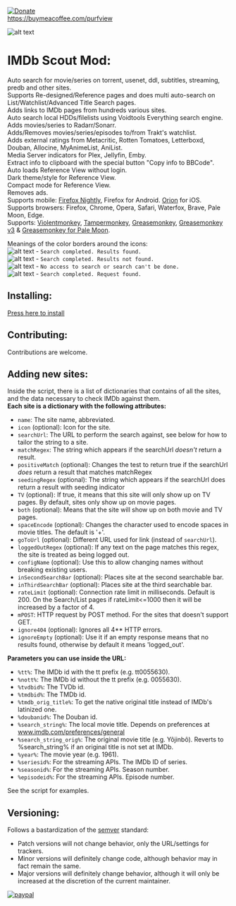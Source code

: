 [![Donate](https://img.shields.io/badge/Donate-PayPal-green.svg)](https://www.paypal.com/donate?hosted_button_id=JF5BEQE3YQGH2)      
https://buymeacoffee.com/purfview    

![alt text](https://i.imgur.com/BpuPBsR.png)          

# IMDb Scout Mod:

Auto search for movie/series on torrent, usenet, ddl, subtitles, streaming, predb and other sites.    
Supports Re-designed/Reference pages and does multi auto-search on List/Watchlist/Advanced Title Search pages.   
Adds links to IMDb pages from hundreds various sites.    
Auto search local HDDs/filelists using Voidtools Everything search engine.    
Adds movies/series to Radarr/Sonarr.   
Adds/Removes movies/series/episodes to/from Trakt's watchlist.   
Adds external ratings from Metacritic, Rotten Tomatoes, Letterboxd, Douban, Allocine, MyAnimeList, AniList.   
Media Server indicators for Plex, Jellyfin, Emby.   
Extract info to clipboard with the special button "Copy info to BBCode".    
Auto loads Reference View without login.   
Dark theme/style for Reference View.   
Compact mode for Reference View.   
Removes ads.   
Supports mobile: [Firefox Nightly](https://play.google.com/store/apps/details?id=org.mozilla.fenix), Firefox for Android. [Orion](https://apps.apple.com/us/app/orion-browser-by-kagi/id1484498200) for iOS.       
Supports browsers: Firefox, Chrome, Opera, Safari, Waterfox, Brave, Pale Moon, Edge.    
Supports: [Violentmonkey](https://violentmonkey.github.io/), [Tampermonkey](https://www.tampermonkey.net/), [Greasemonkey](https://www.greasespot.net/), [Greasemonkey v3](https://web.archive.org/web/20171009185612/https://addons.mozilla.org/en-US/firefox/addon/greasemonkey/versions/) & [Greasemonkey for Pale Moon](https://github.com/janekptacijarabaci/greasemonkey/releases).  

Meanings of the color borders around the icons:  
![alt text](https://i.imgur.com/hgjQd00.png) - `Search completed. Results found.`  
![alt text](https://i.imgur.com/VWMw0YC.png) - `Search completed. Results not found.`  
![alt text](https://i.imgur.com/4aJukqO.png) - `No access to search or search can't be done.`  
![alt text](https://i.imgur.com/UTLrRZu.png) - `Search completed. Request found.` 

## Installing:

[Press here to install](https://greasyfork.org/en/scripts/407284-imdb-scout-mod)

## Contributing:

Contributions are welcome.

## Adding new sites:

Inside the script, there is a list of dictionaries that contains of all the sites, and the data necessary to check IMDb against them.   
**Each site is a dictionary with the following attributes:**
  - `name`: The site name, abbreviated.
  - `icon` (optional): Icon for the site.
  - `searchUrl`: The URL to perform the search against, see below for how to tailor the string to a site.
  - `matchRegex`: The string which appears if the searchUrl *doesn't* return a result.
  - `positiveMatch` (optional): Changes the test to return true if the searchUrl *does* return a result that matches matchRegex
  - `seedingRegex` (optional): The string which appears if the searchUrl does return a result with seeding indicator   
  - `TV` (optional): If true, it means that this site will only show up on TV pages. By default, sites only show up on movie pages.
  - `both` (optional): Means that the site will show up on both movie and TV pages.
  - `spaceEncode` (optional): Changes the character used to encode spaces in movie titles. The default is '+'.
  - `goToUrl` (optional): Different URL used for link (instead of `searchUrl`).
  - `loggedOutRegex` (optional): If any text on the page matches this regex, the site is treated as being logged out.
  - `configName` (optional): Use this to allow changing names without breaking existing users.
  - `inSecondSearchBar` (optional): Places site at the second searchable bar.
  - `inThirdSearchBar` (optional): Places site at the third searchable bar.
  - `rateLimit` (optional): Connection rate limit in milliseconds. Default is 200. On the Search/List pages if rateLimit<=1000 then it will be increased by a factor of 4.
  - `mPOST`: HTTP request by POST method. For the sites that doesn't support GET.
  - `ignore404` (optional): Ignores all 4** HTTP errors.
  - `ignoreEmpty` (optional): Use it if an empty response means that no results found, otherwise by default it means 'logged_out'.
      
    
**Parameters you can use inside the URL:**
  - `%tt%`: The IMDb id with the tt prefix (e.g. tt0055630).
  - `%nott%`: The IMDb id without the tt prefix (e.g. 0055630).
  - `%tvdbid%`: The TVDb id.
  - `%tmdbid%`: The TMDb id.      
  - `%tmdb_orig_title%`: To get the native original title instead of IMDb's latinized one.   
  - `%doubanid%`: The Douban id.
  - `%search_string%`: The local movie title. Depends on preferences at www.imdb.com/preferences/general   
  - `%search_string_orig%`: The original movie title (e.g. Yôjinbô). Reverts to %search_string% if an original title is not set at IMDb.
  - `%year%`: The movie year (e.g. 1961).
  - `%seriesid%`: For the streaming APIs. The IMDb ID of series.
  - `%seasonid%`: For the streaming APIs. Season number.
  - `%episodeid%`: For the streaming APIs. Episode number.

See the script for examples.

## Versioning:
Follows a bastardization of the [semver](http://semver.org/) standard:
* Patch versions will not change behavior, only the URL/settings for trackers.
* Minor versions will definitely change code, although behavior may in fact remain the same.
* Major versions will definitely change behavior, although it will only be increased at the discretion of the current maintainer.
   
[![paypal](https://www.paypalobjects.com/en_US/i/btn/btn_donateCC_LG.gif)](https://www.paypal.com/donate?hosted_button_id=JF5BEQE3YQGH2)

